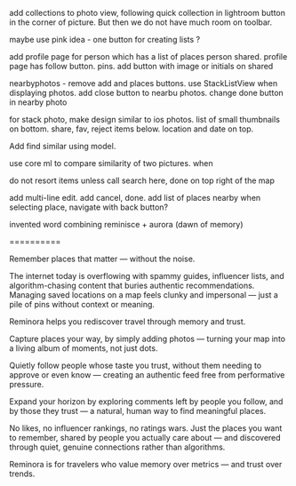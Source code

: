 add collections to photo view, following quick collection in lightroom
button in the corner of picture. But then we do not have much room on toolbar. 

maybe use pink idea - one button for creating lists ? 

add profile page for person which has a list of places person shared. profile page has follow button. pins.
add button with image or initials on shared 

nearbyphotos - remove add and places buttons. use StackListView when displaying photos. add close button to nearbu photos. change done button in nearby photo 

for stack photo, make design similar to ios photos. list of small thumbnails on bottom. share, fav, reject items below. location and date on top. 

Add find similar using model. 

use core ml to compare similarity of two pictures. when 

do not resort items unless call search here, done on top right of the map

add multi-line edit. add cancel, done. add list of places nearby
when selecting place, navigate with back button?



 invented word combining reminisce + aurora (dawn of memory)
 
==========

Remember places that matter — without the noise.

The internet today is overflowing with spammy guides, influencer lists, and algorithm-chasing content that buries authentic recommendations. Managing saved locations on a map feels clunky and impersonal — just a pile of pins without context or meaning.

Reminora helps you rediscover travel through memory and trust.

Capture places your way, by simply adding photos — turning your map into a living album of moments, not just dots.

Quietly follow people whose taste you trust, without them needing to approve or even know — creating an authentic feed free from performative pressure.

Expand your horizon by exploring comments left by people you follow, and by those they trust — a natural, human way to find meaningful places.

No likes, no influencer rankings, no ratings wars.
Just the places you want to remember, shared by people you actually care about — and discovered through quiet, genuine connections rather than algorithms.

Reminora is for travelers who value memory over metrics — and trust over trends.


